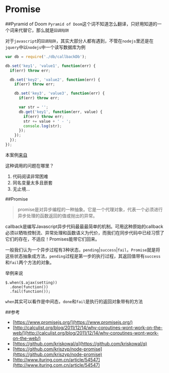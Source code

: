 Promise
========

##Pyramid of Doom
`Pyramid of Doom`这个词不知道怎么翻译，只好用知道的一个词来代替它，那么就是`回调陷阱`

对于`javascript`的`回调陷阱`，其实大部分人都有遇到，不管在`nodejs`里还是在`jquery`中以`nodejs`中一个读写数据库为例

```javascript
var db = require('./db/callbackDb');

db.set('key1', 'value1', function(err) {
  if(err) throw err;

  db.set('key2', 'value2', function(err) {
    if(err) throw err;

    db.set('key3', 'value3', function(err) {
      if(err) throw err;

      var str = '';
      db.get('key1', function(err, value) {
        if(err) throw err;
        str += value + ' - ';
        console.log(str);
      });
    });
  });
});
```
本案例[来自](http://survivejs.com/common_problems/pyramid.html)

这种调用的问题在哪里？

1. 代码阅读非常困难
2. 同名变量太多且嵌套
3. 无止境...

##Promise

> promise是对异步编程的一种抽象。它是一个代理对象，代表一个必须进行异步处理的函数返回的值或抛出的异常。

callback是编写Javascript异步代码最最最简单的机制。可用这种原始的callback必须以牺牲控制流、异常处理和函数语义为代价，而我们在同步代码中已经习惯了它们的存在，不适应！Promises能带它们回来。

一般我们认为一个异步过程有3种状态，`pending`|`success`|`fail`，`Promise`就是将这些状态抽象成方法，`pending`过程是第一步的执行过程，其返回值带有`success`和`fail`两个方法的对象。

举例来说
```
$.when($.ajax(setting))
  .done(function())
  .fail(function());
```
`when`其实可以看作是中间态，`done`和`fail`是执行的返回对象带有的方法

##参考
+ [https://www.promisejs.org/](https://www.promisejs.org/)
+ [http://calculist.org/blog/2011/12/14/why-coroutines-wont-work-on-the-web/](http://calculist.org/blog/2011/12/14/why-coroutines-wont-work-on-the-web/)
+ [https://github.com/kriskowal/q](https://github.com/kriskowal/q)
+ [https://github.com/kriszyp/node-promise](https://github.com/kriszyp/node-promise)
+ [http://www.ituring.com.cn/article/54547](http://www.ituring.com.cn/article/54547)